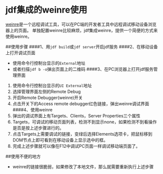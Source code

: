 # jdf集成的weinre使用

[weinre](http://people.apache.org/~pmuellr/weinre/)是一个远程调试工具，可以在PC端的开发者工具中远程调试移动设备浏览器上的页面。
单独配置weinre比较麻烦，jdf集成weinre，提供一个简便的方式来使用weinre。

##使用步骤
####1、用`jdf build`或`jdf server`开启jdf服务
####2、在移动设备上打开调试页面
* 使用命令行控制台显示的`External`地址
* 或者扫描`jdf b -o`弹出页面上的二维码
####3、在PC浏览器上打开jdf服务管理界面
1. 使用命令行控制台显示的`UI External`地址
2. 选择管理界面左侧的Remote Debug
3. 开启Remote Debugger(weinre)开关
4. 点击开关下的Access remote debugger红色链接，弹出weinre调试界面
####4、使用weinre
1. 弹出的调试界面上有Targets、Clients，Server Properties三个属性
2. Targets，可调试的移动页面列表，检测不到显示none，如果检测不到看操作是否是按上述步骤进行的。
3. 点击Targets上需要调试的链接，变绿后选择Elements选项卡，把鼠标移到DOM节点上即可看到在移动设备上显示选中的框。
4. 完成上述步骤就可以像在F12中调试PC页面一样调试移动端页面了。

##使用不便的地方
* weinre的链接很脆弱，如果修改了本地文件，那么就需要重新执行上述步骤


